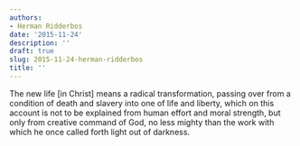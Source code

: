 ```yaml
---
authors:
- Herman Ridderbos
date: '2015-11-24'
description: ''
draft: true
slug: 2015-11-24-herman-ridderbos
title: ''
---
```

The new life [in Christ] means a radical transformation, passing over from a condition of death and slavery into one of life and liberty, which on this account is not to be explained from human effort and moral strength, but only from creative command of God, no less mighty than the work with which he once called forth light out of darkness.



